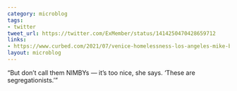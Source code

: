 ```yaml
---
category: microblog
tags:
- twitter
tweet_url: https://twitter.com/ExMember/status/1414250470428659712
links:
- https://www.curbed.com/2021/07/venice-homelessness-los-angeles-mike-bonin.html
layout: microblog
---
```

“But don’t call them NIMBYs — it’s too nice, she says. ‘These are segregationists.’”
